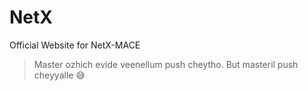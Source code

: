 # NetX

Official Website for NetX-MACE


> Master ozhich evide veenellum push cheytho. But masteril push cheyyalle 😅
